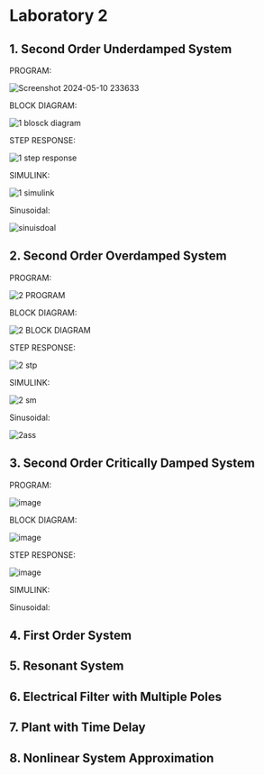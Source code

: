 # Laboratory 2

## 1. Second Order Underdamped System


PROGRAM: 


![Screenshot 2024-05-10 233633](https://github.com/ImangTimang/CSE_StepResponse_MexE_3201_Group11_2024/assets/157549014/e638cfe4-ded1-4a3d-8df5-54d467c57b00)


BLOCK DIAGRAM:


![1 blosck diagram](https://github.com/ImangTimang/CSE_StepResponse_MexE_3201_Group11_2024/assets/157549014/01d493f6-f656-493d-be44-6b81ee8b02b6)

STEP RESPONSE: 

![1 step response](https://github.com/ImangTimang/CSE_StepResponse_MexE_3201_Group11_2024/assets/157549014/ed5666dc-57c4-4534-924b-7f22b07486a6)

SIMULINK: 

![1 simulink](https://github.com/ImangTimang/CSE_StepResponse_MexE_3201_Group11_2024/assets/157549014/5ef80436-1d1c-435f-a694-3f82f5826369)

Sinusoidal: 

![sinuisdoal](https://github.com/ImangTimang/CSE_StepResponse_MexE_3201_Group11_2024/assets/157549014/09abc744-d344-44db-a811-9838624f0f36)


## 2. Second Order Overdamped System


PROGRAM: 

![2 PROGRAM](https://github.com/ImangTimang/CSE_StepResponse_MexE_3201_Group11_2024/assets/157549014/ebae9072-9b65-40c1-b2b1-c81786d4812b)

BLOCK DIAGRAM:

![2 BLOCK DIAGRAM](https://github.com/ImangTimang/CSE_StepResponse_MexE_3201_Group11_2024/assets/157549014/d4f9c902-a034-4a64-8547-f834fc763662)

STEP RESPONSE:

![2 stp](https://github.com/ImangTimang/CSE_StepResponse_MexE_3201_Group11_2024/assets/157549014/6bb1448d-1d50-475f-adf8-b0a60d5e9d89)


SIMULINK: 

![2 sm](https://github.com/ImangTimang/CSE_StepResponse_MexE_3201_Group11_2024/assets/157549014/f1a3c0a8-940d-4a6d-8200-4eb4c318313e)


Sinusoidal:

![2ass](https://github.com/ImangTimang/CSE_StepResponse_MexE_3201_Group11_2024/assets/157549014/85d6f2ec-b92a-4fff-b9fa-f7e56ec20b62)


## 3. Second Order Critically Damped System

PROGRAM: 

![image](https://github.com/ImangTimang/CSE_StepResponse_MexE_3201_Group11_2024/assets/157492494/1acd9add-f52f-42c4-97df-4f439c554207)


BLOCK DIAGRAM:

![image](https://github.com/ImangTimang/CSE_StepResponse_MexE_3201_Group11_2024/assets/157492494/1a729a92-a6d4-430f-b451-14e18b279eca)


STEP RESPONSE: 

![image](https://github.com/ImangTimang/CSE_StepResponse_MexE_3201_Group11_2024/assets/157492494/f9d8fed3-bf3b-4419-83e2-6be1de1a969e)

SIMULINK: 

Sinusoidal: 

## 4. First Order System

## 5. Resonant System

## 6. Electrical Filter with Multiple Poles

## 7. Plant with Time Delay

## 8. Nonlinear System Approximation

